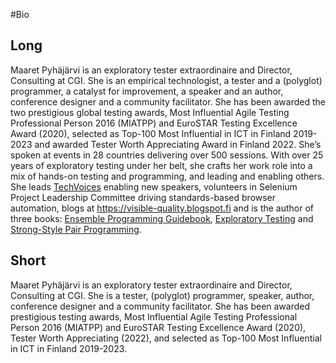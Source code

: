 #Bio

## Long

Maaret Pyhäjärvi is an exploratory tester extraordinaire and Director, Consulting at CGI.  She is an empirical technologist, a tester and a (polyglot) programmer, a catalyst for improvement, a speaker and an author, conference designer and a community facilitator. She has been awarded the two prestigious global testing awards, Most Influential Agile Testing Professional Person 2016 (MIATPP) and EuroSTAR Testing Excellence Award (2020), selected as Top-100 Most Influential in ICT in Finland 2019-2023 and awarded Tester Worth Appreciating Award in Finland 2022. She’s spoken at events in 28 countries delivering over 500 sessions. With over 25 years of exploratory testing under her belt, she crafts her work role into a mix of hands-on testing and programming, and leading and enabling others. She leads [TechVoices](http://techvoices.org) enabling new speakers, volunteers in Selenium Project Leadership Committee driving standards-based browser automation, blogs at https://visible-quality.blogspot.fi and is the author of three books: [Ensemble Programming Guidebook](http://ensembleprogrammingguidebook.xyz), [Exploratory Testing](http://exploratorytesting.xyz) and [Strong-Style Pair Programming](http://strongstylepairprogramming.xyz). 

## Short

Maaret Pyhäjärvi is an exploratory tester extraordinaire and Director, Consulting at CGI. She is a tester, (polyglot) programmer, speaker, author, conference designer and a community facilitator. She has been awarded prestigious testing awards, Most Influential Agile Testing Professional Person 2016 (MIATPP) and EuroSTAR Testing Excellence Award (2020), Tester Worth Appreciating (2022), and selected as Top-100 Most Influential in ICT in Finland 2019-2023. 